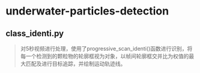 # underwater-particles-detection
## class_identi.py 
> 对5秒视频进行处理，使用了progressive_scan_identi()函数进行识别，将每一个检测到的颗粒物的轮廓框视为对象，以帧间轮廓框交并比为权值的最大匹配及进行目标追踪，并绘制运动轨迹线。

